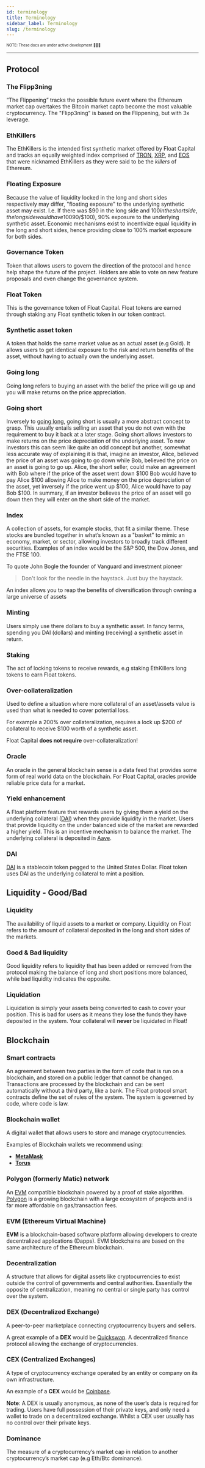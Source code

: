 ```yaml
---
id: terminology
title: Terminology
sidebar_label: Terminology
slug: /terminology
---
```


<sub><sup> NOTE: These docs are under active development 👷‍♀️👷 </sup></sub>

---

## Protocol

### The Flipp3ning

“The Flippening” tracks the possible future event where the Ethereum market cap overtakes the Bitcoin market capto become the most valuable cryptocurrency. The "Flipp3ning" is based on the Flippening, but with 3x leverage.

### EthKillers

The EthKillers is the intended first synthetic market offered by Float Capital and tracks an equally weighted index comprised of [TRON](https://tron.network/), [XRP](https://ripple.com/xrp/), and [EOS](https://eos.io/) that were nicknamed EthKillers as they were said to be the _killers_ of Ethereum.

### Floating Exposure

Because the value of liquidity locked in the long and short sides respectively may differ, "floating exposure" to the underlying synthetic asset may exist. I.e. If there was $90 in the long side and $100 in the short side, the long side would have 100% exposure and the short side would have ($90/$100), 90% exposure to the underlying synthetic asset. Economic mechanisms exist to incentivize equal liquidity in the long and short sides, hence providing close to 100% market exposure for both sides.

### Governance Token

Token that allows users to govern the direction of the protocol and hence help shape the future of the project. Holders are able to vote on new feature proposals and even change the governance system.

### Float Token

This is the governance token of Float Capital. Float tokens are earned through staking any Float synthetic token in our token contract.

### Synthetic asset token

A token that holds the same market value as an actual asset (e.g Gold). It allows users to get identical exposure to the risk and return benefits of the asset, without having to actually own the underlying asset.

### Going long

Going long refers to buying an asset with the belief the price will go up and you will make returns on the price appreciation.

### Going short

Inversely to [going long](/docs/terminology#going-long), going short is usually a more abstract concept to grasp. This usually entails selling an asset that you do not own with the requirement to buy it back at a later stage. Going short allows investors to make returns on the price depreciation of the underlying asset. To new investors this can seem like quite an odd concept but another, somewhat less accurate way of explaining it is that, imagine an investor, Alice, believed the price of an asset was going to go down while Bob, believed the price on an asset is going to go up. Alice, the short seller, could make an agreement with Bob where if the price of the asset went down $100 Bob would have to pay Alice $100 allowing Alice to make money on the price depreciation of the asset, yet inversely if the price went up $100, Alice would have to pay Bob $100. In summary, if an investor believes the price of an asset will go down then they will enter on the short side of the market.

### Index

A collection of assets, for example stocks, that fit a similar theme. These stocks are bundled together in what’s known as a "basket" to mimic an economy, market, or sector, allowing investors to broadly track different securities. Examples of an index would be the S&P 500, the Dow Jones, and the FTSE 100.

To quote John Bogle the founder of Vanguard and investment pioneer

> Don't look for the needle in the haystack. Just buy the haystack.

An index allows you to reap the benefits of diversification through owning a large universe of assets

### Minting

Users simply use there dollars to buy a synthetic asset. In fancy terms, spending you DAI (dollars) and minting (receiving) a synthetic asset in return.

### Staking

The act of locking tokens to receive rewards, e.g staking EthKillers long tokens to earn Float tokens.

### Over-collateralization

Used to define a situation where more collateral of an asset/assets value is used than what is needed to cover potential loss.

For example a 200% over collateralization, requires a lock up $200 of collateral to receive $100 worth of a synthetic asset.

Float Capital **does not require** over-collateralization!

### Oracle

An oracle in the general blockchain sense is a data feed that provides some form of real world data on the blockchain. For Float Capital, oracles provide reliable price data for a market.

### Yield enhancement

A Float platform feature that rewards users by giving them a yield on the underlying collateral ([DAI](/docs/terminology#dai)) when they provide liquidity in the market. Users that provide liquidity on the under balanced side of the market are rewarded a higher yield. This is an incentive mechanism to balance the market. The underlying collateral is deposited in [Aave](https://aave.com/).

### DAI

[DAI](https://makerdao.com/en/) is a stablecoin token pegged to the United States Dollar. Float token uses DAI as the underlying collateral to mint a position.

## Liquidity - Good/Bad

### Liquidity

The availability of liquid assets to a market or company. Liquidity on Float refers to the amount of collateral deposited in the long and short sides of the markets.

### Good & Bad liquidity

Good liquidity refers to liquidity that has been added or removed from the protocol making the balance of long and short positions more balanced, while bad liquidity indicates the opposite.

### Liquidation

Liquidation is simply your assets being converted to cash to cover your position. This is bad for users as it means they lose the funds they have deposited in the system. Your collateral will **never** be liquidated in Float!

## Blockchain

### Smart contracts

An agreement between two parties in the form of code that is run on a blockchain, and stored on a public ledger that cannot be changed. Transactions are processed by the blockchain and can be sent automatically without a third party, like a bank. The Float protocol smart contracts define the set of rules of the system. The system is governed by code, where code is law.

### Blockchain wallet

A digital wallet that allows users to store and manage cryptocurrencies.

Examples of Blockchain wallets we recommend using:

- [**MetaMask**](https://metamask.io/)
- [**Torus**](https://tor.us/)

### Polygon (formerly Matic) network

An [EVM](/docs/terminology#evm-ethereum-virtual-machine) compatible blockchain powered by a proof of stake algorithm. [Polygon](https://polygon.technology/) is a growing blockchain with a large ecosystem of projects and is far more affordable on gas/transaction fees.

### EVM (Ethereum Virtual Machine)

**EVM** is a blockchain-based software platform allowing developers to create decentralized applications (Dapps). EVM blockchains are based on the same architecture of the Ethereum blockchain.

### Decentralization

A structure that allows for digital assets like cryptocurrencies to exist outside the control of governments and central authorities. Essentially the opposite of centralization, meaning no central or single party has control over the system.

### DEX (Decentralized Exchange)

A peer-to-peer marketplace connecting cryptocurrency buyers and sellers.

A great example of a **DEX** would be [Quickswap](https://quickswap.exchange). A decentralized finance protocol allowing the exchange of cryptocurrencies.

### CEX (Centralized Exchanges)

A type of cryptocurrency exchange operated by an entity or company on its own infrastructure.

An example of a **CEX** would be [Coinbase](https://www.coinbase.com/).

**Note**: A DEX is usually anonymous, as none of the user’s data is required for trading. Users have full possession of their private keys, and only need a wallet to trade on a decentralized exchange. Whilst a CEX user usually has no control over their private keys.

### Dominance

The measure of a cryptocurrency’s market cap in relation to another cryptocurrency’s market cap (e.g Eth/Btc dominance).
